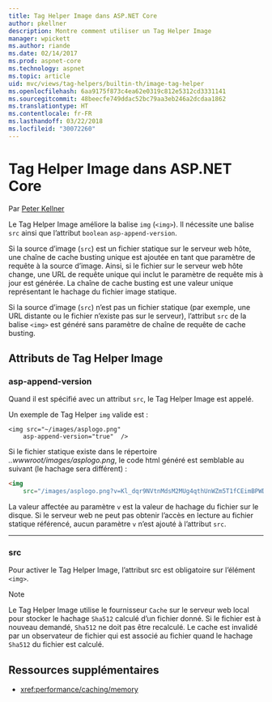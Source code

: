 ```yaml
---
title: Tag Helper Image dans ASP.NET Core
author: pkellner
description: Montre comment utiliser un Tag Helper Image
manager: wpickett
ms.author: riande
ms.date: 02/14/2017
ms.prod: aspnet-core
ms.technology: aspnet
ms.topic: article
uid: mvc/views/tag-helpers/builtin-th/image-tag-helper
ms.openlocfilehash: 6aa9175f873c4ea62e0319c812e5312cd3331141
ms.sourcegitcommit: 48beecfe749ddac52bc79aa3eb246a2dcdaa1862
ms.translationtype: HT
ms.contentlocale: fr-FR
ms.lasthandoff: 03/22/2018
ms.locfileid: "30072260"
---
```

# <a name="image-tag-helper-in-aspnet-core"></a>Tag Helper Image dans ASP.NET Core

Par [Peter Kellner](http://peterkellner.net) 

Le Tag Helper Image améliore la balise `img` (`<img>`). Il nécessite une balise `src` ainsi que l’attribut `boolean` `asp-append-version`.

Si la source d’image (`src`) est un fichier statique sur le serveur web hôte, une chaîne de cache busting unique est ajoutée en tant que paramètre de requête à la source d’image. Ainsi, si le fichier sur le serveur web hôte change, une URL de requête unique qui inclut le paramètre de requête mis à jour est générée. La chaîne de cache busting est une valeur unique représentant le hachage du fichier image statique.

Si la source d’image (`src`) n’est pas un fichier statique (par exemple, une URL distante ou le fichier n’existe pas sur le serveur), l’attribut `src` de la balise `<img>` est généré sans paramètre de chaîne de requête de cache busting.

## <a name="image-tag-helper-attributes"></a>Attributs de Tag Helper Image


### <a name="asp-append-version"></a>asp-append-version

Quand il est spécifié avec un attribut `src`, le Tag Helper Image est appelé.

Un exemple de Tag Helper `img` valide est :

```cshtml
<img src="~/images/asplogo.png" 
    asp-append-version="true"  />
```

Si le fichier statique existe dans le répertoire *..wwwroot/images/asplogo.png*, le code html généré est semblable au suivant (le hachage sera différent) :

```html
<img 
    src="/images/asplogo.png?v=Kl_dqr9NVtnMdsM2MUg4qthUnWZm5T1fCEimBPWDNgM"/>
```

La valeur affectée au paramètre `v` est la valeur de hachage du fichier sur le disque. Si le serveur web ne peut pas obtenir l’accès en lecture au fichier statique référencé, aucun paramètre `v` n’est ajouté à l’attribut `src`.

- - -

### <a name="src"></a>src

Pour activer le Tag Helper Image, l’attribut src est obligatoire sur l’élément `<img>`. 

> [!NOTE]
> Le Tag Helper Image utilise le fournisseur `Cache` sur le serveur web local pour stocker le hachage `Sha512` calculé d’un fichier donné. Si le fichier est à nouveau demandé, `Sha512` ne doit pas être recalculé. Le cache est invalidé par un observateur de fichier qui est associé au fichier quand le hachage `Sha512` du fichier est calculé.

## <a name="additional-resources"></a>Ressources supplémentaires

* <xref:performance/caching/memory>
